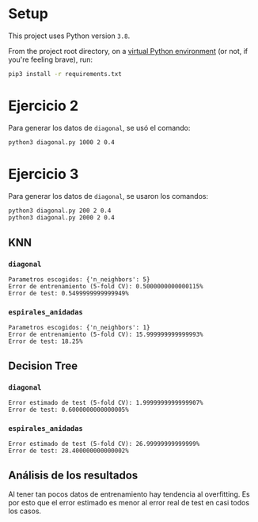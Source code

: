 # Setup
This project uses Python version `3.8`.

From the project root directory, on a [virtual Python environment](https://virtualenvwrapper.readthedocs.io/en/latest/) (or not, if you're feeling brave), run:
```bash
pip3 install -r requirements.txt
```

# Ejercicio 2
Para generar los datos de `diagonal`, se usó el comando:
```bash
python3 diagonal.py 1000 2 0.4
```

# Ejercicio 3
Para generar los datos de `diagonal`, se usaron los comandos:
```bash
python3 diagonal.py 200 2 0.4
python3 diagonal.py 2000 2 0.4
```

## KNN

### `diagonal`
```
Parametros escogidos: {'n_neighbors': 5}
Error de entrenamiento (5-fold CV): 0.5000000000000115%
Error de test: 0.5499999999999949%
```

### `espirales_anidadas`
```
Parametros escogidos: {'n_neighbors': 1}
Error de entrenamiento (5-fold CV): 15.999999999999993%
Error de test: 18.25%
```

## Decision Tree

### `diagonal`
```
Error estimado de test (5-fold CV): 1.9999999999999907%
Error de test: 0.6000000000000005%
```

### `espirales_anidadas`
```
Error estimado de test (5-fold CV): 26.99999999999999%
Error de test: 28.400000000000002%
```

## Análisis de los resultados
Al tener tan pocos datos de entrenamiento hay tendencia al overfitting. Es por esto que el error estimado es menor al error real de test en casi todos los casos.